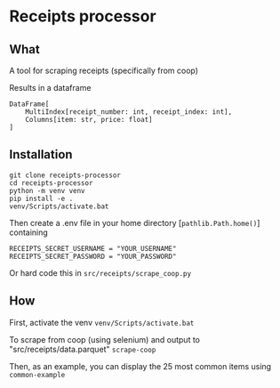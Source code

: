 # Receipts processor

## What
A tool for scraping receipts (specifically from coop)

Results in a dataframe
```
DataFrame[
    MultiIndex[receipt_number: int, receipt_index: int],
    Columns[item: str, price: float]
]
```

## Installation
```
git clone receipts-processor
cd receipts-processor
python -m venv venv
pip install -e .
venv/Scripts/activate.bat
```
Then create a .env file in your home directory [```pathlib.Path.home()```] containing
```
RECEIPTS_SECRET_USERNAME = "YOUR_USERNAME"
RECEIPTS_SECRET_PASSWORD = "YOUR_PASSWORD"
```
Or hard code this in ```src/receipts/scrape_coop.py```

## How
First, activate the venv
```venv/Scripts/activate.bat```

To scrape from coop (using selenium) and output to "src/receipts/data.parquet" 
    ```scrape-coop```

Then, as an example, you can display the 25 most common items using
    ```common-example```
